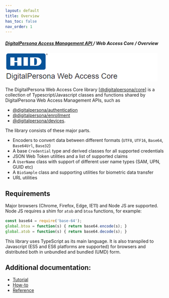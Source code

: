 ```yaml
---
layout: default
title: Overview
has_toc: false
nav_order: 1  
---
```

##### [DigitalPersona Access Management API ](https://hidglobal.github.io/digitalpersona-access-management-api/)/ Web Access Core / Overview  
![](assets/HID-DPAM-Core.png)  

The DigitalPersona Web Access Core library
[[@digitalpersona/core](https://www.npmjs.com/package/@digitalpersona/core)]
is a collection of Typescript/Javascript classes and functions shared by
DigitalPersona Web Access Management APIs, such as  

- [@digitalpersona/authentication](https://www.npmjs.com/package/@digitalpersona/authentication)  
- [@digitalpersona/enrollment](https://www.npmjs.com/package/@digitalpersona/enrollment)  
- [@digitalpersona/devices](https://www.npmjs.com/package/@digitalpersona/devices).

The library consists of these major parts.

* Encoders to convert data between different formats (`UTF8`, `UTF16`, `Base64`, `Base64Url`, `Base32`)
* A base `Credential` type and derived classes for all supported credentials
* JSON Web Token utilities and a list of supported claims
* A `UserName` class with support of different user name types (SAM, UPN, GUID etc)
* A `BioSample` class and supporting utilities for biometric data transfer
* URL utilities

## Requirements

Major browsers (Chrome, Firefox, Edge, IE11) and Node JS are supported.
Node JS requires a shim for `atob` and `btoa` functions, for example:

```js
const base64 = require('base-64');
global.btoa = function(s) { return base64.encode(s); }
global.atob = function(s) { return base64.decode(s); }
```

This library uses TypeScript as its main language.
It is also transpiled to Javascript (ES5 and ES6 platforms are supported) for browsers and distributed both in unbundled and bundled (UMD) form.

## Additional documentation:

* [Tutorial](./tutorial.md)
* [How-to](./how-to.md)
* [Reference](./reference.md)
